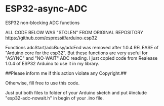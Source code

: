# ESP32-async-ADC
ESP32 non-blocking ADC functions

 ALL CODE BELOW WAS "STOLEN" FROM ORIGINAL REPOSITORY https://github.com/espressif/arduino-esp32
 
 Functions adcStart/adcBusy/adcEnd was removed after 1.0.4 RELEASE of "Arduino core for the esp32".
 But these functions are very useful for "ASYNC" and "NO-WAIT" ADC reading.
 I just copied code from Realease 1.0.4 of ESP32 Arduino to use it in my library.
 
 ##Please inform me if this action violate any Copyright.##
 
 Otherwise, fill free to use this code.
 
 Just put both files to folder of your Arduino sketch and put #include "esp32-adc-nowait.h" in begin of your .ino file.
 
 
